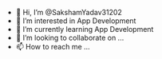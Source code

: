 - 👋 Hi, I’m @SakshamYadav31202
- 👀 I’m interested in  App Development
- 🌱 I’m currently learning App Development
- 💞️ I’m looking to collaborate on ...
- 📫 How to reach me ...

<!---
SakshamYadav31202/SakshamYadav31202 is a ✨ special ✨ repository because its `README.md` (this file) appears on your GitHub profile.
You can click the Preview link to take a look at your changes.
--->

